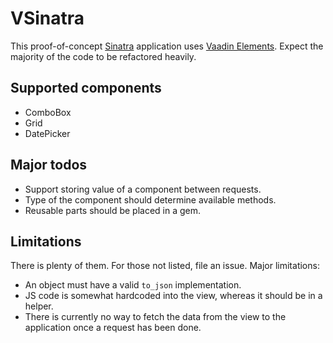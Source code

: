 # VSinatra
This proof-of-concept [Sinatra](http://www.sinatrarb.com) application uses [Vaadin Elements](http://vaadin.com/elements). Expect the majority of the code to be refactored heavily.

## Supported components
* ComboBox
* Grid
* DatePicker

## Major todos
* Support storing value of a component between requests.
* Type of the component should determine available methods.
* Reusable parts should be placed in a gem.

## Limitations
There is plenty of them. For those not listed, file an issue.
Major limitations:
* An object must have a valid `to_json` implementation.
* JS code is somewhat hardcoded into the view, whereas it should be in a helper.
* There is currently no way to fetch the data from the view to the application once a request has been done.
